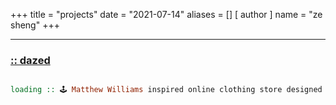 +++
title = "projects"
date = "2021-07-14"
aliases = []
[ author ]
  name = "ze sheng"
+++

---

### [:: dazed](https://github.com/zes1092/dazed)
```hs

loading :: 🕹 Matthew Williams inspired online clothing store designed with Webflow and Figma
```
